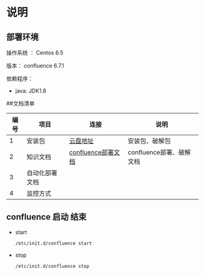 # 说明

## 部署环境

操作系统 ： Centos 6.5

版本： confluence 6.7.1

依赖程序：

- java:   JDK1.8

##文档清单

| 编号 | 项目           | 连接                                                        | 说明                     |
| ---- | -------------- | ----------------------------------------------------------- | ------------------------ |
| 1    | 安装包         | [云盘地址](https://pan.baidu.com/s/1xi5lT4naaRb8eVQjAvZO1A) | 安装包、破解包           |
| 2    | 知识文档       | [confluence部署文档](./confluence.md)                       | confluence部署、破解文档 |
| 3    | 自动化部署文档 |                                                             |                          |
| 4    | 监控方式       |                                                             |                          |

## confluence 启动 结束

- start

  ```bash
  /etc/init.d/confluence start 
  ```

- stop

  ```bash
  /etc/init.d/confluence stop 
  ```
